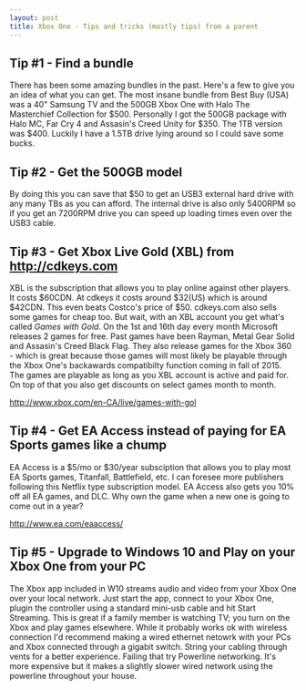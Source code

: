 ```yaml
---
layout: post
title: Xbox One - Tips and tricks (mostly tips) from a parent
---
```


## Tip #1 - Find a bundle

There has been some amazing bundles in the past. Here's a few to give you an idea of what you can get.
The most insane bundle from Best Buy (USA) was a 40" Samsung TV and the 500GB Xbox One with Halo 
The Masterchief Collection for $500. Personally I got the 500GB package with Halo MC, Far Cry 4 and 
Assasin's Creed Unity for $350. The 1TB version was $400. Luckily I have a 1.5TB drive lying around so I 
could save some bucks.

## Tip #2 - Get the 500GB model

By doing this you can save that $50 to get an USB3 external hard drive with any many TBs as you can afford. 
The internal drive is also only 5400RPM so if you get an 7200RPM drive you can speed up loading times even 
over the USB3 cable.

## Tip #3 - Get Xbox Live Gold (XBL) from http://cdkeys.com

XBL is the subscription that allows you to play online against other players. It costs $60CDN. 
At cdkeys it costs around $32(US) which is around $42CDN. This even beats Costco's price of $50. 
cdkeys.com also sells some games for cheap too. But wait, with an XBL account you get what's called *Games with Gold*. 
On the 1st and 16th day every month Microsoft releases 2 games for free. Past games have been Rayman, Metal Gear Solid and 
Assasin's Creed Black Flag. They also release games for the Xbox 360 - which is great because those games will most likely 
be playable through the Xbox One's backawards compatibilty function coming in fall of 2015. The games are playable as long 
as you XBL account is active and paid for. On top of that you also get discounts on select games month to month.

http://www.xbox.com/en-CA/live/games-with-gol

## Tip #4 - Get EA Access instead of paying for EA Sports games like a chump

EA Access is a $5/mo or $30/year subsciption that allows you to play most EA Sports games, Titanfall, Battlefield, etc. 
I can foresee more publishers following this Netflix type subscription model. EA Access also gets you 10% off all EA games,
and DLC. Why own the game when a new one is going to come out in a year?

http://www.ea.com/eaaccess/

## Tip #5 - Upgrade to Windows 10 and Play on your Xbox One from your PC

The Xbox app included in W10 streams audio and video from your Xbox One over your local network. Just start 
the app, connect to your Xbox One, plugin the controller using a standard mini-usb cable and hit Start Streaming. 
This is great if a family member is watching TV; you turn on the Xbox and play games elsewhere. 
While it probably works ok with wireless connection I'd recommend making a wired ethernet netowrk with your 
PCs and Xbox connected through a gigabit switch. String your cabling through vents for a better experience. 
Failing that try Powerline networking. It's more expensive but it makes a slightly slower wired network using 
the powerline throughout your house.
